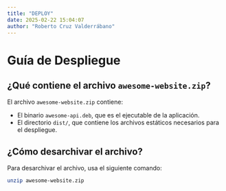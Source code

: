 ```yaml
---
title: "DEPLOY"
date: 2025-02-22 15:04:07
author: "Roberto Cruz Valderrábano"
---
```


# Guía de Despliegue

## ¿Qué contiene el archivo `awesome-website.zip`?

El archivo `awesome-website.zip` contiene:

- El binario `awesome-api.deb`, que es el ejecutable de la aplicación.
- El directorio `dist/`, que contiene los archivos estáticos necesarios para el despliegue.

## ¿Cómo desarchivar el archivo?

Para desarchivar el archivo, usa el siguiente comando:

```bash
unzip awesome-website.zip
